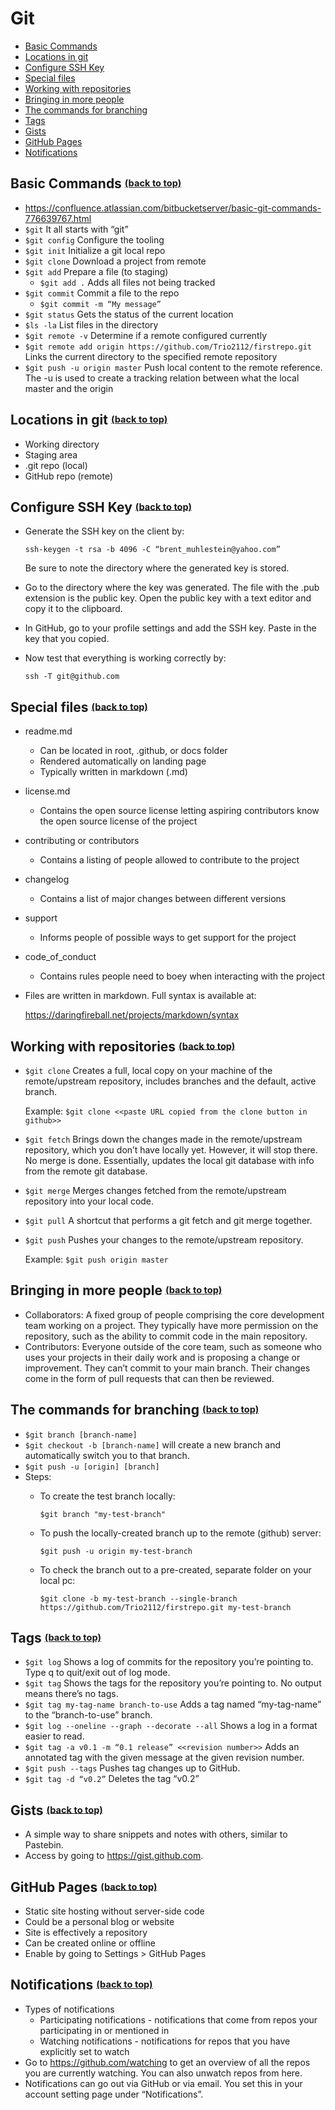 # Git

- [Basic Commands](#basic-commands)
- [Locations in git](#locations-in-git)
- [Configure SSH Key](#configure-ssh-key)
- [Special files](#special-files)
- [Working with repositories](#working-with-repositories)
- [Bringing in more people](#bringing-in-more-people)
- [The commands for branching](#the-commands-for-branching)
- [Tags](#tags)
- [Gists](#gists)
- [GitHub Pages](#github-pages)
- [Notifications](#notifications_anchor)


## Basic Commands <sup><sub>[(back to top)](#git)</sub></sup>
- https://confluence.atlassian.com/bitbucketserver/basic-git-commands-776639767.html
- ```$git```  It all starts with “git”
- ```$git config```  Configure the tooling
- ```$git init```  Initialize a git local repo
- ```$git clone```  Download a project from remote
- ```$git add```  Prepare a file (to staging)
  - ```$git add .```  Adds all files not being tracked
- ```$git commit```  Commit a file to the repo
  - ```$git commit -m “My message”```
- ```$git status```  Gets the status of the current location
- ```$ls -la```  List files in the directory
- ```$git remote -v```  Determine if a remote configured currently
- ```$git remote add origin https://github.com/Trio2112/firstrepo.git```  Links the current directory to the specified remote repository
- ```$git push -u origin master```  Push local content to the remote reference. The -u is used to create a tracking relation between what the local master and the origin


## Locations in git <sup><sub>[(back to top)](#git)</sub></sup>
- Working directory
- Staging area
- .git repo (local)
- GitHub repo (remote)


## Configure SSH Key <sup><sub>[(back to top)](#git)</sub></sup>
- Generate the SSH key on the client  by:

   ```ssh-keygen -t rsa -b 4096 -C “brent_muhlestein@yahoo.com”```

   Be sure to note the directory where the generated key is stored.
- Go to the directory where the key was generated. The file with the .pub extension is the public key. Open the public key with a text editor and copy it to the clipboard.
- In GitHub, go to your profile settings and add the SSH key. Paste in the key that you copied.
- Now test that everything is working correctly by:

   ```ssh -T git@github.com```
   
   
## Special files <sup><sub>[(back to top)](#git)</sub></sup>
- readme.md
  - Can be located in root, .github, or docs folder
  - Rendered automatically on landing page
  - Typically written in markdown (.md)
- license.md
  - Contains the open source license letting aspiring contributors know the open source license of the project
- contributing or contributors
  - Contains a listing of people allowed to contribute to the project
- changelog
  - Contains a list of major changes between different versions
- support
  - Informs people of possible ways to get support for the project
- code_of_conduct
  - Contains rules people need to boey when interacting with the project
- Files are written in markdown. Full syntax is available at:

  https://daringfireball.net/projects/markdown/syntax
  
  
## Working with repositories <sup><sub>[(back to top)](#git)</sub></sup>
- ```$git clone``` Creates a full, local copy on your machine of the remote/upstream repository, includes branches and the default, active branch.

  Example: ```$git clone <<paste URL copied from the clone button in github>>```
- ```$git fetch``` Brings down the changes made in the remote/upstream repository, which you don’t have locally yet. However, it will stop there. No merge is done. Essentially, updates the local git database with info from the remote git database.
- ```$git merge``` Merges changes fetched from the remote/upstream repository into your local code.
- ```$git pull``` A shortcut that performs a git fetch and git merge together.
- ```$git push``` Pushes your changes to the remote/upstream repository.

  Example: ```$git push origin master```


## Bringing in more people <sup><sub>[(back to top)](#git)</sub></sup>
- Collaborators: A fixed group of people comprising the core development team working on a project. They typically have more permission on the repository, such as the ability to commit code in the main repository.
- Contributors: Everyone outside of the core team, such as someone who uses your projects in their daily work and is proposing a change or improvement. They can’t commit to your main branch. Their changes come in the form of pull requests that can then be reviewed.


## The commands for branching <sup><sub>[(back to top)](#git)</sub></sup>
- ```$git branch [branch-name]```
- ```$git checkout -b [branch-name]``` will create a new branch and automatically switch you to that branch.
- ```$git push -u [origin] [branch]```
- Steps:
  - To create the test branch locally:
    
    ```$git branch "my-test-branch"```
  - To push the locally-created branch up to the remote (github) server:
    
    ```$git push -u origin my-test-branch```
  - To check the branch out to a pre-created, separate folder on your local pc:
    
    ```$git clone -b my-test-branch --single-branch https://github.com/Trio2112/firstrepo.git my-test-branch```


## Tags <sup><sub>[(back to top)](#git)</sub></sup>
- ```$git log```  Shows a log of commits for the repository you’re pointing to. Type q to quit/exit out of log mode.
- ```$git tag```  Shows the tags for the repository you’re pointing to. No output means there’s no tags.
- ```$git tag my-tag-name branch-to-use```  Adds a tag named “my-tag-name” to the “branch-to-use” branch.
- ```$git log --oneline --graph --decorate --all```  Shows a log in a format easier to read.
- ```$git tag -a v0.1 -m “0.1 release” <<revision number>>```  Adds an annotated tag with the given message at the given revision number.
- ```$git push --tags```  Pushes tag changes up to GitHub.
- ```$git tag -d “v0.2”```  Deletes the tag “v0.2”


## Gists <sup><sub>[(back to top)](#git)</sub></sup>
- A simple way to share snippets and notes with others, similar to Pastebin.
- Access by going to https://gist.github.com.


## GitHub Pages <sup><sub>[(back to top)](#git)</sub></sup>
- Static site hosting without server-side code
- Could be a personal blog or website
- Site is effectively a repository
- Can be created online or offline
- Enable by going to Settings > GitHub Pages


## Notifications<a id="notifications_anchor"></a> <sup><sub>[(back to top)](#git)</sub></sup>
- Types of notifications
  - Participating notifications - notifications that come from repos your participating in or mentioned in
  - Watching notifications - notifications for repos that you have explicitly set to watch
- Go to https://github.com/watching to get an overview of all the repos you are currently watching. You can also unwatch repos from here. 
- Notifications can go out via GitHub or via email. You set this in your account setting page under “Notifications”.

